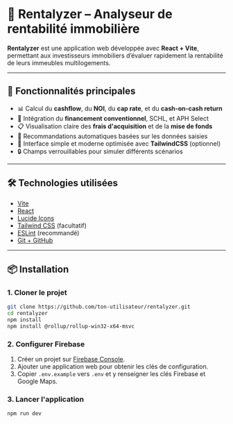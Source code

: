 # 🧠 Rentalyzer – Analyseur de rentabilité immobilière

**Rentalyzer** est une application web développée avec **React + Vite**, permettant aux investisseurs immobiliers d’évaluer rapidement la rentabilité de leurs immeubles multilogements.

---

## 🚀 Fonctionnalités principales

- 📊 Calcul du **cashflow**, du **NOI**, du **cap rate**, et du **cash-on-cash return**
- 🏦 Intégration du **financement conventionnel**, SCHL, et APH Select
- 📋 Visualisation claire des **frais d'acquisition** et de la **mise de fonds**
- 💬 Recommandations automatiques basées sur les données saisies
- 🧠 Interface simple et moderne optimisée avec **TailwindCSS** (optionnel)
- 🔒 Champs verrouillables pour simuler différents scénarios

---

## 🛠️ Technologies utilisées

- [Vite](https://vitejs.dev/)
- [React](https://reactjs.org/)
- [Lucide Icons](https://lucide.dev/)
- [Tailwind CSS](https://tailwindcss.com/) (facultatif)
- [ESLint](https://eslint.org/) (recommandé)
- [Git + GitHub](https://github.com/)

---

## 📦 Installation

### 1. Cloner le projet

```bash
git clone https://github.com/ton-utilisateur/rentalyzer.git
cd rentalyzer
npm install
npm install @rollup/rollup-win32-x64-msvc
```

### 2. Configurer Firebase

1. Créer un projet sur [Firebase Console](https://console.firebase.google.com/).
2. Ajouter une application web pour obtenir les clés de configuration.
3. Copier `.env.example` vers `.env` et y renseigner les clés Firebase et Google Maps.

### 3. Lancer l'application

```bash
npm run dev
```